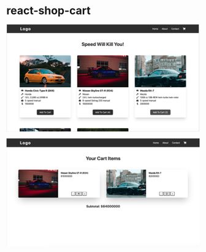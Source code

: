 # react-shop-cart

![Screenshot of the UI](https://github.com/dejesusron/react-shop-cart/blob/main/Screen%20Shot%202023-09-18%20at%201.25.50%20PM.png)

![Screenshot of the UI](https://github.com/dejesusron/react-shop-cart/blob/main/Screen%20Shot%202023-09-18%20at%201.26.00%20PM.png)
